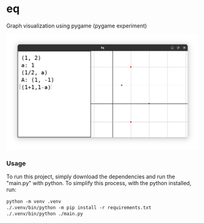 # eq
Graph visualization using pygame (pygame experiment)

![Image of application (v0.1.2)](/src/screen%20-%20v0.1.2.png)

### Usage

To run this project, simply download the dependencies and run the "main.py" with python. To simplify this process, with the python installed, run:

```shell
python -m venv .venv
./.venv/bin/python -m pip install -r requirements.txt
./.venv/bin/python ./main.py
```
